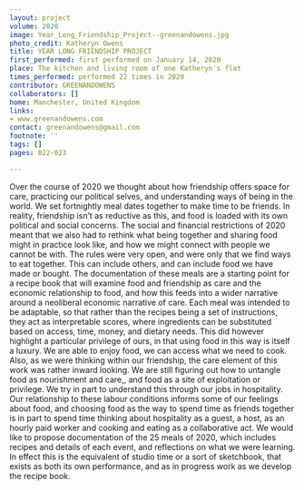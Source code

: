 ```yaml
---
layout: project
volume: 2020
image: Year_Long_Friendship_Project--greenandowens.jpg
photo_credit: Katheryn Owens
title: YEAR LONG FRIENDSHIP PROJECT
first_performed: first performed on January 14, 2020
place: The kitchen and living room of one Katheryn's flat
times_performed: performed 22 times in 2020
contributor: GREENANDOWENS
collaborators: []
home: Manchester, United Kingdom
links:
- www.greenandowens.com
contact: greenandowens@gmail.com
footnote: ''
tags: []
pages: 022-023

---
```


Over the course of 2020 we thought about how friendship offers space for care, practicing our political selves, and understanding ways of being in the world. We set fortnightly meal dates together to make time to be friends. In reality, friendship isn’t as reductive as this, and food is loaded with its own political and social concerns. The social and financial restrictions of 2020 meant that we also had to rethink what being together and sharing food might in practice look like, and how we might connect with people we cannot be with.
The rules were very open, and were only that we find ways to eat together. This can include others, and can include food we have made or bought. The documentation of these meals are a starting point for a recipe book that will examine food and friendship as care and the economic relationship to food, and how this feeds into a wider narrative around a neoliberal economic narrative of care. Each meal was intended to be adaptable, so that rather than the recipes being a set of instructions, they act as interpretable scores, where ingredients can be substituted based on access, time, money, and dietary needs. This did however highlight a particular privilege of ours, in that using food in this way is itself a luxury. We are able to enjoy food, we can access what we need to cook. Also, as we were thinking within our friendship, the care element of this work was rather inward looking. We are still figuring out how to untangle food as nourishment and care,, and food as a site of exploitation or privilege. We try in part to understand this through our jobs in hospitality. Our relationship to these labour conditions informs some of our feelings about food, and choosing food as the way to spend time as friends together is in part to spend time thinking about hospitality as a guest, a host, as an hourly paid worker and cooking and eating as a collaborative act.
We would like to propose documentation of the 25 meals of 2020, which includes recipes and details of each event, and reflections on what we were learning. In effect this is the equivalent of studio time or a sort of sketchbook, that exists as both its own performance, and as in progress work as we develop the recipe book.
